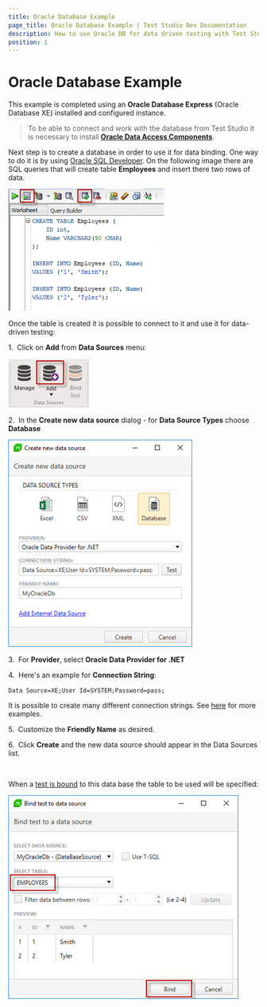 ```yaml
---
title: Oracle Database Example
page_title: Oracle Database Example | Test Studio Dev Documentation
description: How to use Oracle DB for data driven testing with Test Studio Dev 
position: 1
---
```

# Oracle Database Example

This example is completed using an **Oracle Database Express** (Oracle Database XE) installed and configured instance.

> To be able to connect and work with the database from Test Studio it is necessary to install <a href="http://www.oracle.com/technetwork/topics/dotnet/utilsoft-086879.html" target="_blank">**Oracle Data Access Components**</a>.

Next step is to create a database in order to use it for data binding. One way to do it is by using <a href="http://www.oracle.com/technetwork/developer-tools/sql-developer/overview/index.html" target="_blank">Oracle SQL Developer</a>. On the following image there are SQL queries that will create table **Employees** and insert there two rows of data.

![Create Table][1]

Once the table is created it is possible to connect to it and use it for data-driven testing:

1.&nbsp; Click on **Add** from **Data Sources** menu: 

![Create Table][4]

2.&nbsp; In the **Create new data source** dialog - for **Data Source Types** choose **Database**

![Create New Data Source][2]

3.&nbsp; For **Provider**, select **Oracle Data Provider for .NET**

4.&nbsp; Here's an example for **Connection String**:

```
Data Source=XE;User Id=SYSTEM;Password=pass;
```

It is possible to create many different connection strings. See <a href="https://www.connectionstrings.com/oracle/" target="_blank">here</a> for more examples.

5.&nbsp; Customize the **Friendly Name** as desired.

6.&nbsp; Click **Create** and the new data source should appear in the Data Sources list.

<br/>

When a <a href="/features/data-driven-testing/bind-test-data-source" target="_blank">test is bound</a> to this data base the table to be used will be specified:

![Bind To Table][3]

[1]: images/oracle-db-example/fig1.png
[2]: images/oracle-db-example/fig2.png
[3]: images/oracle-db-example/fig3.png
[4]: images/oracle-db-example/fig4.png